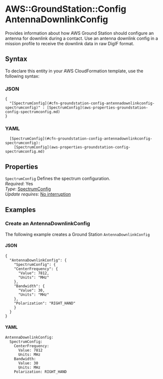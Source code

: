# AWS::GroundStation::Config AntennaDownlinkConfig<a name="aws-properties-groundstation-config-antennadownlinkconfig"></a>

 Provides information about how AWS Ground Station should configure an antenna for downlink during a contact\. Use an antenna downlink config in a mission profile to receive the downlink data in raw DigIF format\. 

## Syntax<a name="aws-properties-groundstation-config-antennadownlinkconfig-syntax"></a>

To declare this entity in your AWS CloudFormation template, use the following syntax:

### JSON<a name="aws-properties-groundstation-config-antennadownlinkconfig-syntax.json"></a>

```
{
  "[SpectrumConfig](#cfn-groundstation-config-antennadownlinkconfig-spectrumconfig)" : [SpectrumConfig](aws-properties-groundstation-config-spectrumconfig.md)
}
```

### YAML<a name="aws-properties-groundstation-config-antennadownlinkconfig-syntax.yaml"></a>

```
  [SpectrumConfig](#cfn-groundstation-config-antennadownlinkconfig-spectrumconfig): 
    [SpectrumConfig](aws-properties-groundstation-config-spectrumconfig.md)
```

## Properties<a name="aws-properties-groundstation-config-antennadownlinkconfig-properties"></a>

`SpectrumConfig`  <a name="cfn-groundstation-config-antennadownlinkconfig-spectrumconfig"></a>
 Defines the spectrum configuration\.   
*Required*: Yes  
*Type*: [SpectrumConfig](aws-properties-groundstation-config-spectrumconfig.md)  
*Update requires*: [No interruption](https://docs.aws.amazon.com/AWSCloudFormation/latest/UserGuide/using-cfn-updating-stacks-update-behaviors.html#update-no-interrupt)

## Examples<a name="aws-properties-groundstation-config-antennadownlinkconfig--examples"></a>

### Create an AntennaDownlinkConfig<a name="aws-properties-groundstation-config-antennadownlinkconfig--examples--Create_an_AntennaDownlinkConfig"></a>

The following example creates a Ground Station `AntennaDownlinkConfig`

#### JSON<a name="aws-properties-groundstation-config-antennadownlinkconfig--examples--Create_an_AntennaDownlinkConfig--json"></a>

```
{
  "AntennaDownlinkConfig": {
    "SpectrumConfig": {
    "CenterFrequency": {
      "Value": 7812,
      "Units": "MHz"
    },
    "Bandwidth": {
      "Value": 30,
      "Units": "MHz"
    },
    "Polarization": "RIGHT_HAND"
    }
  }
}
```

#### YAML<a name="aws-properties-groundstation-config-antennadownlinkconfig--examples--Create_an_AntennaDownlinkConfig--yaml"></a>

```
AntennaDownlinkConfig:
  SpectrumConfig:
    CenterFrequency:
      Value: 7812
      Units: MHz
    Bandwidth:
      Value: 30
      Units: MHz
    Polarization: RIGHT_HAND
```